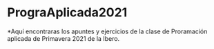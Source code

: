 # PrograAplicada2021

*Aquí encontraras los apuntes y ejercicios de la clase de Proramación aplicada de Primavera 2021 de la Ibero.


